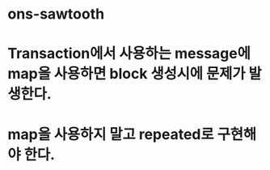 # ons-sawtooth
# Transaction에서 사용하는 message에 map을 사용하면 block 생성시에 문제가 발생한다.
# map을 사용하지 말고 repeated로 구현해야 한다.
